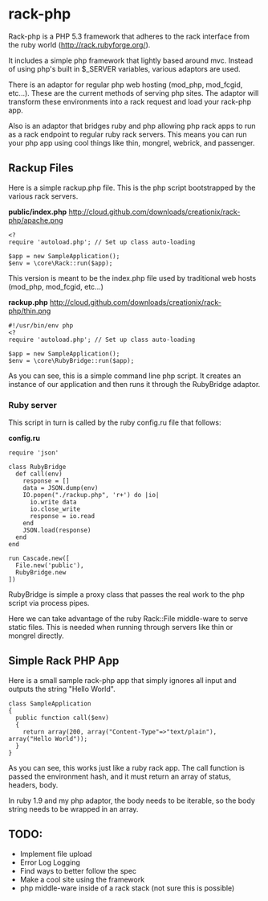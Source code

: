 # rack-php

Rack-php is a PHP 5.3 framework that adheres to the rack interface from the ruby world (<http://rack.rubyforge.org/>).

It includes a simple php framework that lightly based around mvc.  Instead of using php's built in $_SERVER variables, various adaptors are used.

There is an adaptor for regular php web hosting (mod_php, mod_fcgid, etc...).  These are the current methods of serving php sites.  The adaptor will transform these environments into a rack request and load your rack-php app.

Also is an adaptor that bridges ruby and php allowing php rack apps to run as a rack endpoint to regular ruby rack servers.  This means you can run your php app using cool things like thin, mongrel, webrick, and passenger.

## Rackup Files


Here is a simple rackup.php file.  This is the php script bootstrapped by the various rack servers.


**public/index.php** <http://cloud.github.com/downloads/creationix/rack-php/apache.png>

    <?
    require 'autoload.php'; // Set up class auto-loading

    $app = new SampleApplication();
    $env = \core\Rack::run($app);

This version is meant to be the index.php file used by traditional web hosts (mod_php, mod_fcgid, etc...)

**rackup.php** <http://cloud.github.com/downloads/creationix/rack-php/thin.png>

    #!/usr/bin/env php
    <?
    require 'autoload.php'; // Set up class auto-loading

    $app = new SampleApplication();
    $env = \core\RubyBridge::run($app);

As you can see, this is a simple command line php script.  It creates an instance of our application and then runs it through the RubyBridge adaptor.

### Ruby server

This script in turn is called by the ruby config.ru file that follows:

**config.ru**

    require 'json'

    class RubyBridge
      def call(env)
        response = []
        data = JSON.dump(env)
        IO.popen("./rackup.php", 'r+') do |io|
          io.write data
          io.close_write
          response = io.read
        end
        JSON.load(response)
      end
    end

    run Cascade.new([
      File.new('public'),
      RubyBridge.new
    ])

RubyBridge is simple a proxy class that passes the real work to the php script via process pipes.

Here we can take advantage of the ruby Rack::File middle-ware to serve static files.  This is needed when running through servers like thin or mongrel directly.

## Simple Rack PHP App

Here is a small sample rack-php app that simply ignores all input and outputs the string "Hello World".

    class SampleApplication
    {
      public function call($env)
      {
        return array(200, array("Content-Type"=>"text/plain"), array("Hello World"));
      }
    }

As you can see, this works just like a ruby rack app.  The call function is passed the environment hash, and it must return an array of status, headers, body.

In ruby 1.9 and my php adaptor, the body needs to be iterable, so the body string needs to be wrapped in an array.

## TODO:

  * Implement file upload
  * Error Log Logging
  * Find ways to better follow the spec
  * Make a cool site using the framework
  * php middle-ware inside of a rack stack (not sure this is possible)
